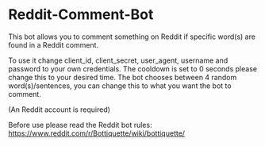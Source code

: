# Reddit-Comment-Bot

This bot allows you to comment something on Reddit if specific word(s) are found in a Reddit comment.

To use it change client_id, client_secret, user_agent, username and password to your own credentials.
The cooldown is set to 0 seconds please change this to your desired time.
The bot chooses between 4 random word(s)/sentences, you can change this to what you want the bot to comment.

(An Reddit account is required)

Before use please read the Reddit bot rules: https://www.reddit.com/r/Bottiquette/wiki/bottiquette/
